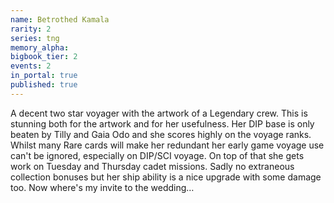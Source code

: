 ```yaml
---
name: Betrothed Kamala
rarity: 2
series: tng
memory_alpha:
bigbook_tier: 2
events: 2
in_portal: true
published: true
---
```


A decent two star voyager with the artwork of a Legendary crew. This is stunning both for the artwork and for her usefulness. Her DIP base is only beaten by Tilly and Gaia Odo and she scores highly on the voyage ranks. Whilst many Rare cards will make her redundant her early game voyage use can't be ignored, especially on DIP/SCI voyage. On top of that she gets work on Tuesday and Thursday cadet missions. Sadly no extraneous collection bonuses but her ship ability is a nice upgrade with some damage too. Now where's my invite to the wedding…
